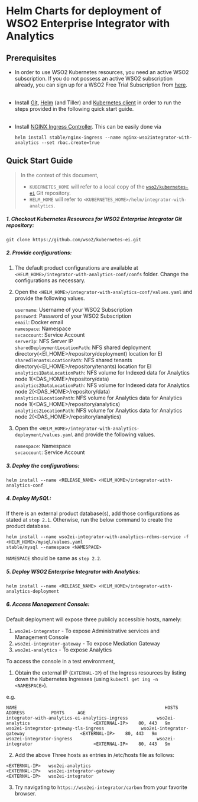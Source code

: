 # Helm Charts for deployment of WSO2 Enterprise Integrator with Analytics

## Prerequisites

* In order to use WSO2 Kubernetes resources, you need an active WSO2 subscription. If you do not possess an active WSO2
  subscription already, you can sign up for a WSO2 Free Trial Subscription from [here](https://wso2.com/free-trial-subscription).<br><br>

* Install [Git](https://git-scm.com/book/en/v2/Getting-Started-Installing-Git), [Helm](https://github.com/kubernetes/helm/blob/master/docs/install.md)
(and Tiller) and [Kubernetes client](https://kubernetes.io/docs/tasks/tools/install-kubectl/) in order to run the 
steps provided in the following quick start guide.<br><br>

* Install [NGINX Ingress Controller](https://kubernetes.github.io/ingress-nginx/deploy/). This can
 be easily done via 
  ```
  helm install stable/nginx-ingress --name nginx-wso2integrator-with-analytics --set rbac.create=true
  ```
## Quick Start Guide
>In the context of this document, <br>
>* `KUBERNETES_HOME` will refer to a local copy of the [`wso2/kubernetes-ei`](https://github.com/wso2/kubernetes-ei/)
Git repository. <br>
>* `HELM_HOME` will refer to `<KUBERNETES_HOME>/helm/integrator-with-analytics`. <br>

##### 1. Checkout Kubernetes Resources for WSO2 Enterprise Integrator Git repository:

```
git clone https://github.com/wso2/kubernetes-ei.git
```

##### 2. Provide configurations:

1. The default product configurations are available at `<HELM_HOME>/integrator-with-analytics-conf/confs` folder. Change the 
configurations as necessary.

2. Open the `<HELM_HOME>/integrator-with-analytics-conf/values.yaml` and provide the following values.

    `username`: Username of your WSO2 Subscription<br>
    `password`: Password of your WSO2 Subscription<br>
    `email`: Docker email<br>
    `namespace`: Namespace<br>
    `svcaccount`: Service Account<br>
    `serverIp`: NFS Server IP<br>
    `sharedDeploymentLocationPath`: NFS shared deployment directory(<EI_HOME>/repository/deployment) location for EI<br> 
    `sharedTenantsLocationPath`: NFS shared tenants directory(<EI_HOME>/repository/tenants) location for EI<br>
    `analytics1DataLocationPath`: NFS volume for Indexed data for Analytics node 1(<DAS_HOME>/repository/data)<br> 
    `analytics2DataLocationPath`: NFS volume for Indexed data for Analytics node 2(<DAS_HOME>/repository/data)<br> 
    `analytics1LocationPath`: NFS volume for Analytics data for Analytics node 1(<DAS_HOME>/repository/analytics)<br> 
    `analytics2LocationPath`: NFS volume for Analytics data for Analytics node 2(<DAS_HOME>/repository/analytics)
    
3. Open the `<HELM_HOME>/integrator-with-analytics-deployment/values.yaml` and provide the following values.

    `namespace`: Namespace<br>
    `svcaccount`: Service Account
    
##### 3. Deploy the configurations:

```
helm install --name <RELEASE_NAME> <HELM_HOME>/integrator-with-analytics-conf
```

##### 4. Deploy MySQL:
If there is an external product database(s), add those configurations as stated at `step 2.1`. Otherwise, run the below
 command to create the product database. 
```
helm install --name wso2ei-integrator-with-analytics-rdbms-service -f <HELM_HOME>/mysql/values.yaml 
stable/mysql --namespace <NAMESPACE>
```
`NAMESPACE` should be same as `step 2.2`.

##### 5. Deploy WSO2 Enterprise Integrator with Analytics:

```
helm install --name <RELEASE_NAME> <HELM_HOME>/integrator-with-analytics-deployment
```

##### 6. Access Management Console:

Default deployment will expose three publicly accessible hosts, namely:<br>
1. `wso2ei-integrator` - To expose Administrative services and Management Console<br>
2. `wso2ei-integrator-gateway` - To expose Mediation Gateway<br>
3. `wso2ei-analytics` - To expose Analytics<br>

To access the console in a test environment,

1. Obtain the external IP (`EXTERNAL-IP`) of the Ingress resources by listing down the Kubernetes Ingresses (using `kubectl get ing -n <NAMESPACE>`).

e.g.

```
NAME                                                        HOSTS                                ADDRESS          PORTS     AGE
integrator-with-analytics-ei-analytics-ingress           wso2ei-analytics                        <EXTERNAL-IP>    80, 443   9m
wso2ei-integrator-gateway-tls-ingress              wso2ei-integrator-gateway                     <EXTERNAL-IP>    80, 443   9m
wso2ei-integrator-ingress                                wso2ei-integrator                       <EXTERNAL-IP>    80, 443   9m
```

2. Add the above Three hosts as entries in /etc/hosts file as follows:

```
<EXTERNAL-IP>	wso2ei-analytics
<EXTERNAL-IP>	wso2ei-integrator-gateway
<EXTERNAL-IP>	wso2ei-integrator
```

3. Try navigating to `https://wso2ei-integrator/carbon` from your favorite browser.

